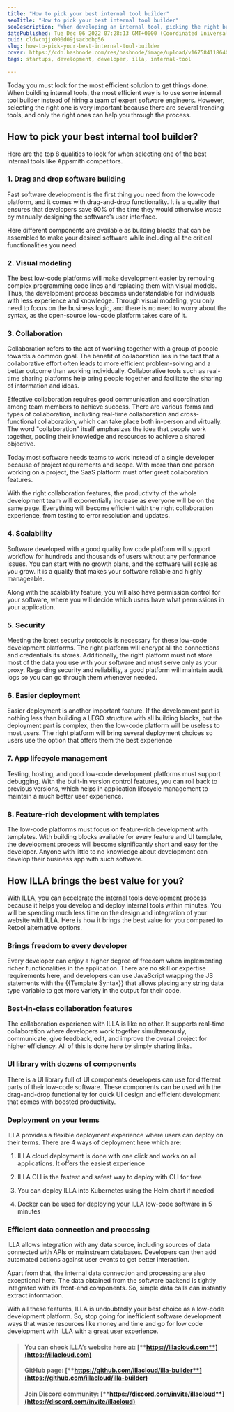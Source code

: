```yaml
---
title: "How to pick your best internal tool builder"
seoTitle: "How to pick your best internal tool builder"
seoDescription: "When developing an internal tool, picking the right builder can save you a lot of time and money. ILLA can accelerate your internal tool development process"
datePublished: Tue Dec 06 2022 07:28:13 GMT+0000 (Coordinated Universal Time)
cuid: cldvcnjjx000d09jsacbdbp56
slug: how-to-pick-your-best-internal-tool-builder
cover: https://cdn.hashnode.com/res/hashnode/image/upload/v1675841186401/6427c71e-1592-4f44-9675-c5940a8ecf08.png
tags: startups, development, developer, illa, internal-tool

---
```


Today you must look for the most efficient solution to get things done. When building internal tools, the most efficient way is to use some internal tool builder instead of hiring a team of expert software engineers. However, selecting the right one is very important because there are several trending tools, and only the right ones can help you through the process.

## **How to pick your best internal tool builder?**

Here are the top 8 qualities to look for when selecting one of the best internal tools like Appsmith competitors.

### **1\. Drag and drop software building**

Fast software development is the first thing you need from the low-code platform, and it comes with drag-and-drop functionality. It is a quality that ensures that developers save 90% of the time they would otherwise waste by manually designing the software’s user interface.

Here different components are available as building blocks that can be assembled to make your desired software while including all the critical functionalities you need.

### **2\. Visual modeling**

The best low-code platforms will make development easier by removing complex programming code lines and replacing them with visual models. Thus, the development process becomes understandable for individuals with less experience and knowledge. Through visual modeling, you only need to focus on the business logic, and there is no need to worry about the syntax, as the open-source low-code platform takes care of it.

### **3\. Collaboration**

Collaboration refers to the act of working together with a group of people towards a common goal. The benefit of collaboration lies in the fact that a collaborative effort often leads to more efficient problem-solving and a better outcome than working individually. Collaborative tools such as real-time sharing platforms help bring people together and facilitate the sharing of information and ideas.

Effective collaboration requires good communication and coordination among team members to achieve success. There are various forms and types of collaboration, including real-time collaboration and cross-functional collaboration, which can take place both in-person and virtually. The word "collaboration" itself emphasizes the idea that people work together, pooling their knowledge and resources to achieve a shared objective.

Today most software needs teams to work instead of a single developer because of project requirements and scope. With more than one person working on a project, the SaaS platform must offer great collaboration features.

With the right collaboration features, the productivity of the whole development team will exponentially increase as everyone will be on the same page. Everything will become efficient with the right collaboration experience, from testing to error resolution and updates.

### **4\. Scalability**

Software developed with a good quality low code platform will support workflow for hundreds and thousands of users without any performance issues. You can start with no growth plans, and the software will scale as you grow. It is a quality that makes your software reliable and highly manageable.

Along with the scalability feature, you will also have permission control for your software, where you will decide which users have what permissions in your application.

### **5\. Security**

Meeting the latest security protocols is necessary for these low-code development platforms. The right platform will encrypt all the connections and credentials its stores. Additionally, the right platform must not store most of the data you use with your software and must serve only as your proxy. Regarding security and reliability, a good platform will maintain audit logs so you can go through them whenever needed.

### **6\. Easier deployment**

Easier deployment is another important feature. If the development part is nothing less than building a LEGO structure with all building blocks, but the deployment part is complex, then the low-code platform will be useless to most users. The right platform will bring several deployment choices so users use the option that offers them the best experience

### **7\. App lifecycle management**

Testing, hosting, and good low-code development platforms must support debugging. With the built-in version control features, you can roll back to previous versions, which helps in application lifecycle management to maintain a much better user experience.[​](https://www.illacloud.com/blog/pick-best-internal-tool-builder#8-feature-rich-development-with-templates)

### **8\. Feature-rich development with templates**

The low-code platforms must focus on feature-rich development with templates. With building blocks available for every feature and UI template, the development process will become significantly short and easy for the developer. Anyone with little to no knowledge about development can develop their business app with such software.

## **How ILLA brings the best value for you?**

With ILLA, you can accelerate the internal tools development process because it helps you develop and deploy internal tools within minutes. You will be spending much less time on the design and integration of your website with ILLA. Here is how it brings the best value for you compared to Retool alternative options.[​](https://www.illacloud.com/blog/pick-best-internal-tool-builder#brings-freedom-to-every-developer)

### **Brings freedom to every developer**

Every developer can enjoy a higher degree of freedom when implementing richer functionalities in the application. There are no skill or expertise requirements here, and developers can use JavaScript wrapping the JS statements with the {{Template Syntax}} that allows placing any string data type variable to get more variety in the output for their code.

### **Best-in-class collaboration features**

The collaboration experience with ILLA is like no other. It supports real-time collaboration where developers work together simultaneously, communicate, give feedback, edit, and improve the overall project for higher efficiency. All of this is done here by simply sharing links.

### **UI library with dozens of components**

There is a UI library full of UI components developers can use for different parts of their low-code software. These components can be used with the drag-and-drop functionality for quick UI design and efficient development that comes with boosted productivity.[​](https://www.illacloud.com/blog/pick-best-internal-tool-builder#deployment-on-your-terms)

### **Deployment on your terms**

ILLA provides a flexible deployment experience where users can deploy on their terms. There are 4 ways of deployment here which are:

1. ILLA cloud deployment is done with one click and works on all applications. It offers the easiest experience
    
2. ILLA CLI is the fastest and safest way to deploy with CLI for free
    
3. You can deploy ILLA into Kubernetes using the Helm chart if needed
    
4. Docker can be used for deploying your ILLA low-code software in 5 minutes
    

### **Efficient data connection and processing**

ILLA allows integration with any data source, including sources of data connected with APIs or mainstream databases. Developers can then add automated actions against user events to get better interaction.

Apart from that, the internal data connection and processing are also exceptional here. The data obtained from the software backend is tightly integrated with its front-end components. So, simple data calls can instantly extract information.

With all these features, ILLA is undoubtedly your best choice as a low-code development platform. So, stop going for inefficient software development ways that waste resources like money and time and go for low code development with ILLA with a great user experience.

> #### **You can check ILLA’s website here at:** [**https://illacloud.com**](https://illacloud.com)
> 
> #### **GitHub page:** [**https://github.com/illacloud/illa-builder**](https://github.com/illacloud/illa-builder)
> 
> #### **Join Discord community:** [**https://discord.com/invite/illacloud**](https://discord.com/invite/illacloud)